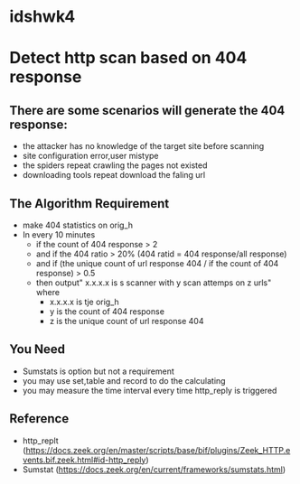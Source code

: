 # idshwk4
# Detect http scan based on 404 response
## There are some scenarios will generate the 404 response:
+ the attacker has no  knowledge of the target site before scanning
+ site configuration error,user mistype
+ the spiders repeat crawling the pages not existed
+ downloading tools repeat download the faling url
## The Algorithm Requirement
+ make 404 statistics on orig_h
+ In every 10 minutes
  + if the count of 404 response > 2
  + and if the 404 ratio > 20% (404 ratid = 404 response/all response)
  + and if (the unique count of url response 404 / if the count of 404 response) > 0.5
  + then output" x.x.x.x is s scanner with y scan attemps on z urls" where
    + x.x.x.x is tje orig_h
    + y is the count of 404 response
    + z is the unique count of url response 404 
## You Need
+ Sumstats is option but not a requirement
+ you may use set,table and record to do the calculating
+ you may measure the time interval every time http_reply is triggered
## Reference
+ http_replt (https://docs.zeek.org/en/master/scripts/base/bif/plugins/Zeek_HTTP.events.bif.zeek.html#id-http_reply)
+ Sumstat (https://docs.zeek.org/en/current/frameworks/sumstats.html)
